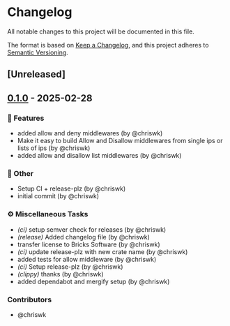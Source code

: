 # Changelog

All notable changes to this project will be documented in this file.

The format is based on [Keep a Changelog](https://keepachangelog.com/en/1.0.0/),
and this project adheres to [Semantic Versioning](https://semver.org/spec/v2.0.0.html).

## [Unreleased]

## [0.1.0](https://github.com/Unleash/actix-allow-deny-middleware/releases/tag/v0.1.0) - 2025-02-28

### 🚀 Features
- added allow and deny middlewares (by @chriswk)
- Make it easy to build Allow and Disallow middlewares from single ips or lists of ips (by @chriswk)
- added allow and disallow list middlewares (by @chriswk)

### 💼 Other
- Setup CI + release-plz (by @chriswk)
- initial commit (by @chriswk)

### ⚙️ Miscellaneous Tasks
- *(ci)* setup semver check for releases (by @chriswk)
- *(release)* Added changelog file (by @chriswk)
- transfer license to Bricks Software (by @chriswk)
- *(ci)* update release-plz with new crate name (by @chriswk)
- added tests for allow middleware (by @chriswk)
- *(ci)* Setup release-plz (by @chriswk)
- *(clippy)* thanks (by @chriswk)
- added dependabot and mergify setup (by @chriswk)

### Contributors

* @chriswk

